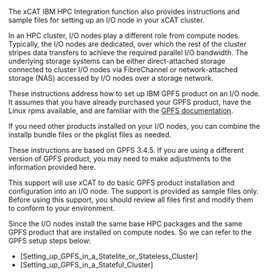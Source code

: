 The xCAT IBM HPC Integration function also provides instructions and sample files for setting up an I/O node in your xCAT cluster. 

In an HPC cluster, I/O nodes play a different role from compute nodes. Typically, the I/O nodes are dedicated, over which the rest of the cluster stripes data transfers to achieve the required parallel I/O bandwidth. The underlying storage systems can be either direct-attached storage connected to cluster I/O nodes via FibreChannel or network-attached storage (NAS) accessed by I/O nodes over a storage network. 

These instructions address how to set up IBM GPFS product on an I/O node. It assumes that you have already purchased your GPFS product, have the Linux rpms available, and are familiar with the [GPFS documentation](http://publib.boulder.ibm.com/infocenter/clresctr/vxrx/topic/com.ibm.cluster.gpfs.doc/gpfsbooks.html). 

If you need other products installed on your I/O nodes, you can combine the installp bundle files or the pkglist files as needed. 

These instructions are based on GPFS 3.4.5. If you are using a different version of GPFS product, you may need to make adjustments to the information provided here. 

This support will use xCAT to do basic GPFS product installation and configuration into an I/O node. The support is provided as sample files only. Before using this support, you should review all files first and modify them to conform to your environment. 

Since the I/O nodes install the same base HPC packages and the same GPFS product that are installed on compute nodes. So we can refer to the GPFS setup steps below: 

  * [Setting_up_GPFS_in_a_Statelite_or_Stateless_Cluster] 
  * [Setting_up_GPFS_in_a_Stateful_Cluster] 
